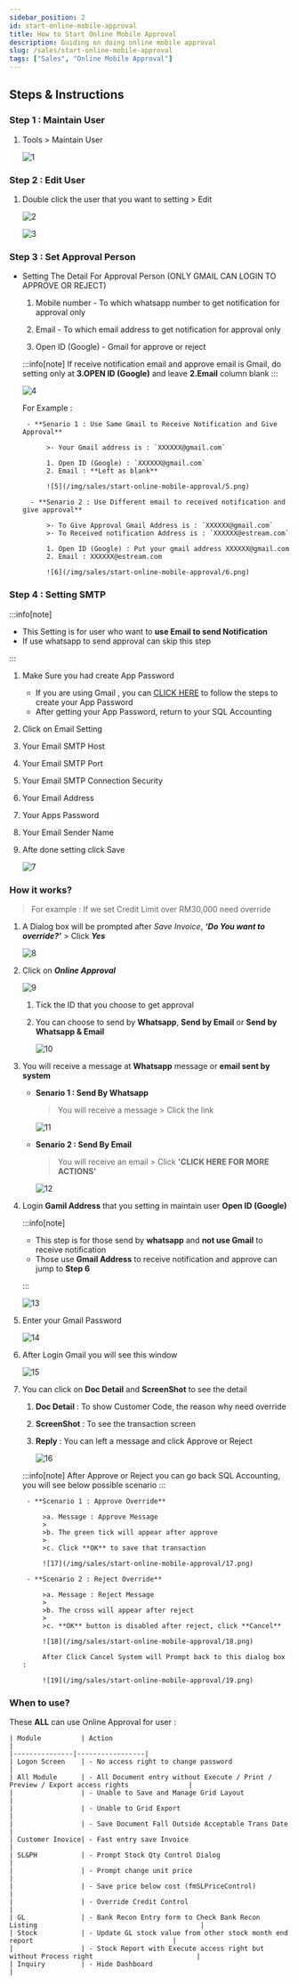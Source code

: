 ```yaml
---
sidebar_position: 2
id: start-online-mobile-approval
title: How to Start Online Mobile Approval
description: Guiding on doing online mobile approval
slug: /sales/start-online-mobile-approval
tags: ["Sales", "Online Mobile Approval"]
---
```


## Steps & Instructions

### Step 1 : Maintain User

1. Tools > Maintain User

    ![1](/img/sales/start-online-mobile-approval/1.png)

### Step 2 : Edit User

1. Double click the user that you want to setting > Edit

    ![2](/img/sales/start-online-mobile-approval/2.png)

    ![3](/img/sales/start-online-mobile-approval/3.png)

### Step 3 : Set Approval Person

- Setting The Detail For Approval Person (ONLY GMAIL CAN LOGIN TO APPROVE OR REJECT)

  1. Mobile number - To which whatsapp number to get notification for approval only

  2. Email - To which email address to get notification for approval only

  3. Open ID (Google) - Gmail for approve or reject

    :::info[note]
    If receive notification email and approve email is Gmail, do setting only at **3.OPEN ID (Google)** and leave **2.Email** column blank
    :::

    ![4](/img/sales/start-online-mobile-approval/4.png)

    For Example :

       - **Senario 1 : Use Same Gmail to Receive Notification and Give Approval**

            >- Your Gmail address is : `XXXXXX@gmail.com`

            1. Open ID (Google) : `XXXXXX@gmail.com`
            2. Email : **Left as blank**

            ![5](/img/sales/start-online-mobile-approval/5.png)

        - **Senario 2 : Use Different email to received notification and give approval**

            >- To Give Approval Gmail Address is : `XXXXXX@gmail.com`
            >- To Received notification Address is : `XXXXXX@estream.com`

            1. Open ID (Google) : Put your gmail address XXXXXX@gmail.com
            2. Email : XXXXXX@estream.com

            ![6](/img/sales/start-online-mobile-approval/6.png)

### Step 4 : Setting SMTP

:::info[note]

- This Setting is for user who want to **use Email to send Notification**
- If use whatsapp to send approval can skip this step

:::

1. Make Sure you had create App Password
   - If you are using Gmail , you can [CLICK HERE](https://support.google.com/accounts/answer/185833?hl=en) to follow the steps to create your App Password
   - After getting your App Password, return to your SQL Accounting

2. Click on Email Setting
3. Your Email SMTP Host
4. Your Email SMTP Port
5. Your Email SMTP Connection Security
6. Your Email Address
7. Your Apps Password
8. Your Email Sender Name
9. Afte done setting click Save

    ![7](/img/sales/start-online-mobile-approval/7.png)

### How it works?

>For example : If we set Credit Limit over RM30,000 need override

1. A Dialog box will be prompted after *Save Invoice*, ***‘Do You want to override?’*** > Click ***Yes***

    ![8](/img/sales/start-online-mobile-approval/8.png)

2. Click on ***Online Approval***

    ![9](/img/sales/start-online-mobile-approval/9.png)

   1. Tick the ID that you choose to get approval

   2. You can choose to send by **Whatsapp**, **Send by Email** or **Send by Whatsapp & Email**

       ![10](/img/sales/start-online-mobile-approval/10.png)

3. You will receive a message at **Whatsapp** message or **email sent by system**

   - **Senario 1 : Send By Whatsapp**

       >You will receive a message > Click the link

        ![11](/img/sales/start-online-mobile-approval/11.png)

   - **Senario 2 : Send By Email**

        >You will receive an email > Click **'CLICK HERE FOR MORE ACTIONS'**

        ![12](/img/sales/start-online-mobile-approval/12.png)

4. Login **Gamil Address** that you setting in maintain user **Open ID (Google)**

    :::info[note]

    - This step is for those send by **whatsapp** and **not use Gmail** to receive notification
    - Those use **Gmail Address** to receive notification and approve can jump to **Step 6**

    :::

    ![13](/img/sales/start-online-mobile-approval/13.png)

5. Enter your Gmail Password

    ![14](/img/sales/start-online-mobile-approval/14.png)

6. After Login Gmail you will see this window

    ![15](/img/sales/start-online-mobile-approval/15.png)

7. You can click on **Doc Detail** and **ScreenShot** to see the detail

   1. **Doc Detail** : To show Customer Code, the reason why need override

   2. **ScreenShot** : To see the transaction screen

   3. **Reply** : You can left a message and click Approve or Reject

        ![16](/img/sales/start-online-mobile-approval/16.png)

    :::info[note]
    After Approve or Reject you can go back SQL Accounting, you will see below possible scenario
    :::

        - **Scenario 1 : Approve Override**

            >a. Message : Approve Message
            >
            >b. The green tick will appear after approve
            >
            >c. Click **OK** to save that transaction

            ![17](/img/sales/start-online-mobile-approval/17.png)

        - **Scenario 2 : Reject Override**

            >a. Message : Reject Message
            >
            >b. The cross will appear after reject
            >
            >c. **OK** button is disabled after reject, click **Cancel**

            ![18](/img/sales/start-online-mobile-approval/18.png)

            After Click Cancel System will Prompt back to this dialog box :

            ![19](/img/sales/start-online-mobile-approval/19.png)

### When to use?

These **ALL** can use Online Approval for user :

    | Module          | Action                                                                                     |
    |---------------|-----------------|
    | Logon Screen    | - No access right to change password                                                      |
    | All Module      | - All Document entry without Execute / Print / Preview / Export access rights               |
    |                 | - Unable to Save and Manage Grid Layout                                                    |
    |                 | - Unable to Grid Export                                                                    |
    |                 | - Save Document Fall Outside Acceptable Trans Date                                         |
    | Customer Inovice| - Fast entry save Invoice                                                                  |
    | SL&PH           | - Prompt Stock Qty Control Dialog                                                          |
    |                 | - Prompt change unit price                                                                 |
    |                 | - Save price below cost (fmSLPriceControl)                                                  |
    |                 | - Override Credit Control                                                                  |
    | GL              | - Bank Recon Entry form to Check Bank Recon Listing                                         |
    | Stock           | - Update GL stock value from other stock month end report                                   |
    |                 | - Stock Report with Execute access right but without Process right                          |
    | Inquiry         | - Hide Dashboard                                                                           |

